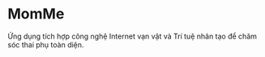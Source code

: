 # MomMe
Ứng dụng tích hợp công nghệ Internet vạn vật và Trí tuệ nhân tạo để chăm sóc thai phụ toàn diện.
